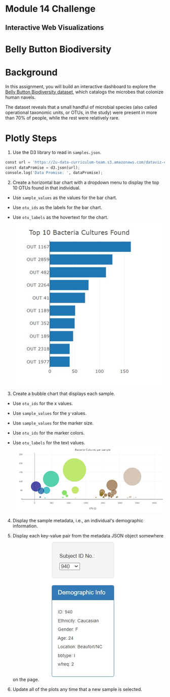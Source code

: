 # Module 14 Challenge
## Interactive Web Visualizations

# Belly Button Biodiversity

# Background
In this assignment, you will build an interactive dashboard to explore the [Belly Button Biodiversity dataset](http://robdunnlab.com/projects/belly-button-biodiversity/), which catalogs the microbes that colonize human navels.

The dataset reveals that a small handful of microbial species (also called operational taxonomic units, or OTUs, in the study) were present in more than 70% of people, while the rest were relatively rare.

# Plotly Steps

1. Use the D3 library to read in `samples.json`.
```python
const url = 'https://2u-data-curriculum-team.s3.amazonaws.com/dataviz-classroom/v1.1/14-Interactive-Web-Visualizations/02-Homework/samples.json';
const dataPromise = d3.json(url); 
console.log('Data Promise: ', dataPromise); 
```

2. Create a horizontal bar chart with a dropdown menu to display the top 10 OTUs found in that individual.

* Use `sample_values` as the values for the bar chart.

* Use `otu_ids` as the labels for the bar chart.

* Use `otu_labels` as the hovertext for the chart.
![](images/bar.jpg)
 

3. Create a bubble chart that displays each sample.

* Use `otu_ids` for the x values.

* Use `sample_values` for the y values.

* Use `sample_values` for the marker size.

* Use `otu_ids` for the marker colors.

* Use `otu_labels` for the text values.
![](images/bubble.jpg)

4. Display the sample metadata, i.e., an individual's demographic information.

5. Display each key-value pair from the metadata JSON object somewhere on the page.
![](images/demo_info.jpg)


6. Update all of the plots any time that a new sample is selected.

